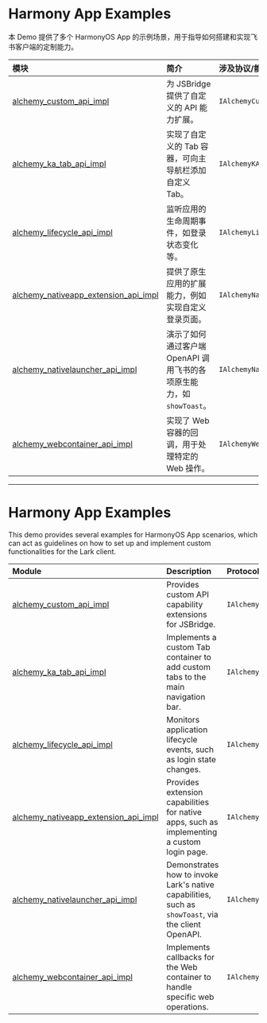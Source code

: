 # Harmony App Examples

本 Demo 提供了多个 HarmonyOS App 的示例场景，用于指导如何搭建和实现飞书客户端的定制能力。

| 模块 | 简介 | 涉及协议/能力 |
| :--- | :--- | :--- |
| [alchemy_custom_api_impl](sample_app/src/main/ets/alchemy_custom_api_impl) | 为 JSBridge 提供了自定义的 API 能力扩展。 | `IAlchemyCustomApi` |
| [alchemy_ka_tab_api_impl](sample_app/src/main/ets/alchemy_ka_tab_api_impl) | 实现了自定义的 Tab 容器，可向主导航栏添加自定义 Tab。 | `IAlchemyKATabApi` |
| [alchemy_lifecycle_api_impl](sample_app/src/main/ets/alchemy_lifecycle_api_impl) | 监听应用的生命周期事件，如登录状态变化等。 | `IAlchemyLifecycle` |
| [alchemy_nativeapp_extension_api_impl](sample_app/src/main/ets/alchemy_nativeapp_extension_api_impl) | 提供了原生应用的扩展能力，例如实现自定义登录页面。 | `IAlchemyNativeAppExtension` |
| [alchemy_nativelauncher_api_impl](sample_app/src/main/ets/alchemy_nativelauncher_api_impl) | 演示了如何通过客户端 OpenAPI 调用飞书的各项原生能力，如 `showToast`。 | `IAlchemyNativeLauncher` |
| [alchemy_webcontainer_api_impl](sample_app/src/main/ets/alchemy_webcontainer_api_impl) | 实现了 Web 容器的回调，用于处理特定的 Web 操作。 | `IAlchemyWebContainer` |

---

# Harmony App Examples

This demo provides several examples for HarmonyOS App scenarios, which can act as guidelines on how to set up and implement custom functionalities for the Lark client.

| Module | Description | Protocols/Capabilities |
| :--- | :--- | :--- |
| [alchemy_custom_api_impl](sample_app/src/main/ets/alchemy_custom_api_impl) | Provides custom API capability extensions for JSBridge. | `IAlchemyCustomApi` |
| [alchemy_ka_tab_api_impl](sample_app/src/main/ets/alchemy_ka_tab_api_impl) | Implements a custom Tab container to add custom tabs to the main navigation bar. | `IAlchemyKATabApi` |
| [alchemy_lifecycle_api_impl](sample_app/src/main/ets/alchemy_lifecycle_api_impl) | Monitors application lifecycle events, such as login state changes. | `IAlchemyLifecycle` |
| [alchemy_nativeapp_extension_api_impl](sample_app/src/main/ets/alchemy_nativeapp_extension_api_impl) | Provides extension capabilities for native apps, such as implementing a custom login page. | `IAlchemyNativeAppExtension` |
| [alchemy_nativelauncher_api_impl](sample_app/src/main/ets/alchemy_nativelauncher_api_impl) | Demonstrates how to invoke Lark's native capabilities, such as `showToast`, via the client OpenAPI. | `IAlchemyNativeLauncher` |
| [alchemy_webcontainer_api_impl](sample_app/src/main/ets/alchemy_webcontainer_api_impl) | Implements callbacks for the Web container to handle specific web operations. | `IAlchemyWebContainer` |